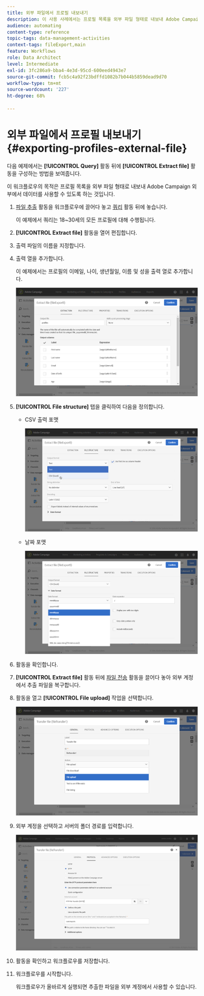 ```yaml
---
title: 외부 파일에서 프로필 내보내기
description: 이 사용 사례에서는 프로필 목록을 외부 파일 형태로 내보내 Adobe Campaign 외부에서 데이터를 사용할 수 있도록 하는 방법을 보여줍니다.
audience: automating
content-type: reference
topic-tags: data-management-activities
context-tags: fileExport,main
feature: Workflows
role: Data Architect
level: Intermediate
exl-id: 3fc286a9-bba4-4e3d-95cd-600eed4943e7
source-git-commit: fcb5c4a92f23bdffd1082b7b044b5859dead9d70
workflow-type: tm+mt
source-wordcount: '227'
ht-degree: 68%

---
```


# 외부 파일에서 프로필 내보내기 {#exporting-profiles-external-file}

다음 예제에서는 **[!UICONTROL Query]** 활동 뒤에 **[!UICONTROL Extract file]** 활동을 구성하는 방법을 보여줍니다.

이 워크플로우의 목적은 프로필 목록을 외부 파일 형태로 내보내 Adobe Campaign 외부에서 데이터를 사용할 수 있도록 하는 것입니다.

1. [파일 추출](../../automating/using/extract-file.md) 활동을 워크플로우에 끌어다 놓고 [쿼리](../../automating/using/query.md) 활동 뒤에 놓습니다.

   이 예제에서 쿼리는 18~30세의 모든 프로필에 대해 수행됩니다.

1. **[!UICONTROL Extract file]** 활동을 열어 편집합니다.
1. 출력 파일의 이름을 지정합니다.
1. 출력 열을 추가합니다.

   이 예제에서는 프로필의 이메일, 나이, 생년월일, 이름 및 성을 출력 열로 추가합니다.

   ![](assets/wkf_data_export6.png)

1. **[!UICONTROL File structure]** 탭을 클릭하여 다음을 정의합니다.

   * CSV 출력 포맷

      ![](assets/wkf_data_export7.png)

   * 날짜 포맷

      ![](assets/wkf_data_export9.png)

1. 활동을 확인합니다.
1. **[!UICONTROL Extract file]** 활동 뒤에 [파일 전송](../../automating/using/transfer-file.md) 활동을 끌어다 놓아 외부 계정에서 추출 파일을 복구합니다.
1. 활동을 열고 **[!UICONTROL File upload]** 작업을 선택합니다.

   ![](assets/wkf_data_export11.png)

1. 외부 계정을 선택하고 서버의 폴더 경로를 입력합니다.

   ![](assets/wkf_data_export12.png)

1. 활동을 확인하고 워크플로우를 저장합니다.
1. 워크플로우를 시작합니다.

   워크플로우가 올바르게 실행되면 추출한 파일을 외부 계정에서 사용할 수 있습니다.
